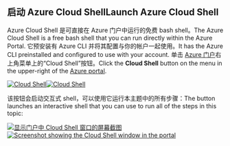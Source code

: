 ## <a name="launch-azure-cloud-shell"></a><span data-ttu-id="45c24-101">启动 Azure Cloud Shell</span><span class="sxs-lookup"><span data-stu-id="45c24-101">Launch Azure Cloud Shell</span></span>

<span data-ttu-id="45c24-102">Azure Cloud Shell 是可直接在 Azure 门户中运行的免费 bash shell。</span><span class="sxs-lookup"><span data-stu-id="45c24-102">The Azure Cloud Shell is a free bash shell that you can run directly within the Azure Portal.</span></span> <span data-ttu-id="45c24-103">它预安装有 Azure CLI 并将其配置与你的帐户一起使用。</span><span class="sxs-lookup"><span data-stu-id="45c24-103">It has the Azure CLI preinstalled and configured to use with your account.</span></span> <span data-ttu-id="45c24-104">单击 [Azure 门户](https://portal.azure.com)右上角菜单上的“Cloud Shell”按钮。</span><span class="sxs-lookup"><span data-stu-id="45c24-104">Click the **Cloud Shell** button on the menu in the upper-right of the [Azure portal](https://portal.azure.com).</span></span>

<span data-ttu-id="45c24-105">[![Cloud Shell](../media/cloud-shell-try-it/cloud-shell-menu.png)](https://portal.azure.com)</span><span class="sxs-lookup"><span data-stu-id="45c24-105">[![Cloud Shell](../media/cloud-shell-try-it/cloud-shell-menu.png)](https://portal.azure.com)</span></span>

<span data-ttu-id="45c24-106">该按钮会启动交互式 shell，可以使用它运行本主题中的所有步骤：</span><span class="sxs-lookup"><span data-stu-id="45c24-106">The button launches an interactive shell that you can use to run all of the steps in this topic:</span></span>

<span data-ttu-id="45c24-107">[![显示门户中 Cloud Shell 窗口的屏幕截图](../media/cloud-shell-try-it/cloud-shell-safari.png)](https://portal.azure.com)</span><span class="sxs-lookup"><span data-stu-id="45c24-107">[![Screenshot showing the Cloud Shell window in the portal](../media/cloud-shell-try-it/cloud-shell-safari.png)](https://portal.azure.com)</span></span>